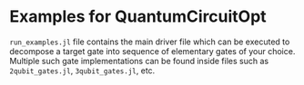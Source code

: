 # Examples for QuantumCircuitOpt
`run_examples.jl` file contains the main driver file which can be executed to decompose a target gate into sequence of elementary gates of your choice. Multiple such gate implementations can be found inside files such as `2qubit_gates.jl`, `3qubit_gates.jl`, etc.
